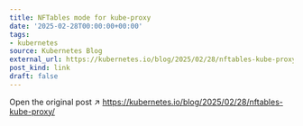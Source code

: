 ```yaml
---
title: NFTables mode for kube-proxy
date: '2025-02-28T00:00:00+00:00'
tags:
- kubernetes
source: Kubernetes Blog
external_url: https://kubernetes.io/blog/2025/02/28/nftables-kube-proxy/
post_kind: link
draft: false
---
```

Open the original post ↗ https://kubernetes.io/blog/2025/02/28/nftables-kube-proxy/
